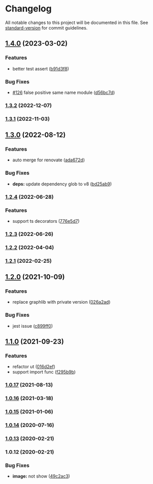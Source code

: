 # Changelog

All notable changes to this project will be documented in this file. See [standard-version](https://github.com/conventional-changelog/standard-version) for commit guidelines.

## [1.4.0](https://github.com/Soontao/cycle-import-check/compare/v1.3.2...v1.4.0) (2023-03-02)


### Features

* better test assert ([b91d3f8](https://github.com/Soontao/cycle-import-check/commit/b91d3f81fe37746061db8372cfb51e0b735d6f24))


### Bug Fixes

* [#126](https://github.com/Soontao/cycle-import-check/issues/126) false positive same name module ([d56bc7d](https://github.com/Soontao/cycle-import-check/commit/d56bc7d52479bfcaaf6afc375ab032744264b34a))

### [1.3.2](https://github.com/Soontao/cycle-import-check/compare/v1.3.1...v1.3.2) (2022-12-07)

### [1.3.1](https://github.com/Soontao/cycle-import-check/compare/v1.3.0...v1.3.1) (2022-11-03)

## [1.3.0](https://github.com/Soontao/cycle-import-check/compare/v1.2.4...v1.3.0) (2022-08-12)


### Features

* auto merge for renovate ([ada672d](https://github.com/Soontao/cycle-import-check/commit/ada672d70b8f0d3c5bbe214bdd185daa7a9cc901))


### Bug Fixes

* **deps:** update dependency glob to v8 ([bd25ab9](https://github.com/Soontao/cycle-import-check/commit/bd25ab9c461cf2294caaf7577d0272e371ec4b09))

### [1.2.4](https://github.com/Soontao/cycle-import-check/compare/v1.2.3...v1.2.4) (2022-06-28)


### Features

* support ts decorators ([776e5d7](https://github.com/Soontao/cycle-import-check/commit/776e5d7e2a3f0e4e7406b3cbab5b3f56fd2a1f84))

### [1.2.3](https://github.com/Soontao/cycle-import-check/compare/v1.2.2...v1.2.3) (2022-06-26)

### [1.2.2](https://github.com/Soontao/cycle-import-check/compare/v1.2.1...v1.2.2) (2022-04-04)

### [1.2.1](https://github.com/Soontao/cycle-import-check/compare/v1.2.0...v1.2.1) (2022-02-25)

## [1.2.0](https://github.com/Soontao/cycle-import-check/compare/v1.1.0...v1.2.0) (2021-10-09)


### Features

* replace graphlib with private version ([026a2ad](https://github.com/Soontao/cycle-import-check/commit/026a2add2ee1bd421038dc83990c3627111a35e4))


### Bug Fixes

* jest issue ([c899ff0](https://github.com/Soontao/cycle-import-check/commit/c899ff0f354d3239273bf94d515157ab9552353a))

## [1.1.0](https://github.com/Soontao/cycle-import-check/compare/v1.0.17...v1.1.0) (2021-09-23)


### Features

* refactor ut ([016d2ef](https://github.com/Soontao/cycle-import-check/commit/016d2ef3d286ba6e09dd89483331157ed9980ce8))
* support import func ([f295b9b](https://github.com/Soontao/cycle-import-check/commit/f295b9b7f837ca21a6a5fc0f1eaf9d75f6044ca2))

### [1.0.17](https://github.com/Soontao/cycle-import-check/compare/v1.0.16...v1.0.17) (2021-08-13)

### [1.0.16](https://github.com/Soontao/cycle-import-check/compare/v1.0.15...v1.0.16) (2021-03-18)

### [1.0.15](https://github.com/Soontao/cycle-import-check/compare/v1.0.14...v1.0.15) (2021-01-06)

### [1.0.14](https://github.com/Soontao/cycle-import-check/compare/v1.0.13...v1.0.14) (2020-07-16)

### [1.0.13](https://github.com/Soontao/cycle-import-check/compare/v1.0.12...v1.0.13) (2020-02-21)

### 1.0.12 (2020-02-21)


### Bug Fixes

* **image:** not show ([49c2ac3](https://github.com/Soontao/cycle-import-check/commit/49c2ac3527d57172f961a461b8b821a19f0257c8))

